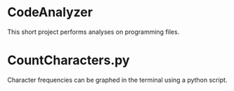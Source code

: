 # CodeAnalyzer

This short project performs analyses on programming files.

# CountCharacters.py

Character frequencies can be graphed in the terminal using a python script.
